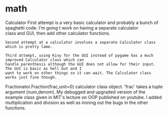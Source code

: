 # math

Calculator
    First attempt is a very basic calculator and probably a bunch of spaghetti code. I'm going t work on having a separate calculator       
    class and GUI, then add other calculator functions.
    
    Second attempt at a calculator involves a separate Calculator class which is pretty lame.
    
    Third attempt, using Kivy for the GUI instead of pygame has a much improved Calculator class which can 
    handle parenthesis although the GUI does not allow for their input. The GUI is basic as hell but and I
    want to work on other things so it can wait. The Calculator class works just fine though.
    

Fractionator.Fraction(frac,unit=0) calculator class object.
    'frac' takes a tuple argument (num,denom). 
    My debugged and upgraded version of the example class given in MIT's lecture on OOP published on youtube. 
    I added multiplication and division as well as ironing out the bugs in the other functions.
